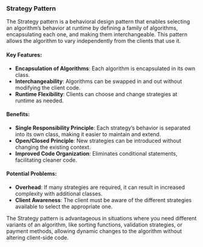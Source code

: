 ### Strategy Pattern

The Strategy pattern is a behavioral design pattern that enables selecting an algorithm’s behavior at runtime by defining a family of algorithms, encapsulating each one, and making them interchangeable. This pattern allows the algorithm to vary independently from the clients that use it.

#### Key Features:
- **Encapsulation of Algorithms**: Each algorithm is encapsulated in its own class.
- **Interchangeability**: Algorithms can be swapped in and out without modifying the client code.
- **Runtime Flexibility**: Clients can choose and change strategies at runtime as needed.

#### Benefits:
- **Single Responsibility Principle**: Each strategy’s behavior is separated into its own class, making it easier to maintain and extend.
- **Open/Closed Principle**: New strategies can be introduced without changing the existing context.
- **Improved Code Organization**: Eliminates conditional statements, facilitating cleaner code.

#### Potential Problems:
- **Overhead**: If many strategies are required, it can result in increased complexity with additional classes.
- **Client Awareness**: The client must be aware of the different strategies available to select the appropriate one.

The Strategy pattern is advantageous in situations where you need different variants of an algorithm, like sorting functions, validation strategies, or payment methods, allowing dynamic changes to the algorithm without altering client-side code.